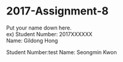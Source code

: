 # 2017-Assignment-8

Put your name down here.  
ex) Student Number: 2017XXXXXX  
Name: Gildong Hong

Student Number:test
Name: Seongmin Kwon
